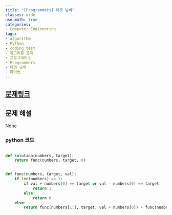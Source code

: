 ```yaml
---
title: "[Programmers] 타겟 넘버"
classes: wide
use_math: true
categories:
- Computer Engineering
tags:
- algorithm
- Python
- coding test
- 알고리즘 문제
- 프로그래머스
- Programmers
- 타겟 넘버
- 파이썬
---
```


## [문제링크](https://programmers.co.kr/learn/courses/30/lessons/43165)


## 문제 해설

None

### python 코드

```python

def solution(numbers, target):
    return func(numbers, target, 0)


def func(numbers, target, val):
    if len(numbers) == 1:
        if val + numbers[0] == target or val - numbers[0] == target:
            return 1
        else:
            return 0
    else:
        return func(numbers[1:], target, val + numbers[0]) + func(numbers[1:], target, val - numbers[0])
    
```
